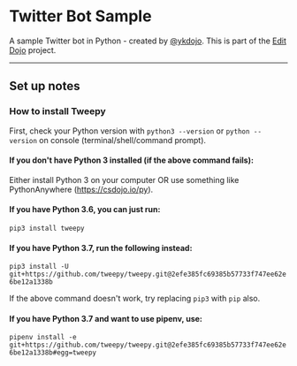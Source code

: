 # Twitter Bot Sample
A sample Twitter bot in Python - created by [@ykdojo](https://github.com/ykdojo). This is part of the [Edit Dojo](https://github.com/ykdojo/editdojo) project.

---

## Set up notes

### How to install Tweepy

First, check your Python version with ``python3 --version`` or ``python --version`` on console (terminal/shell/command prompt).

#### If you don't have Python 3 installed (if the above command fails):

Either install Python 3 on your computer OR use something like PythonAnywhere (https://csdojo.io/py).

#### If you have Python 3.6, you can just run:

``pip3 install tweepy``

#### If you have Python 3.7, run the following instead:

``pip3 install -U git+https://github.com/tweepy/tweepy.git@2efe385fc69385b57733f747ee62e6be12a1338b``

If the above command doesn't work, try replacing ``pip3`` with ``pip`` also.

#### If you have Python 3.7 and want to use pipenv, use:

``pipenv install -e git+https://github.com/tweepy/tweepy.git@2efe385fc69385b57733f747ee62e6be12a1338b#egg=tweepy``

